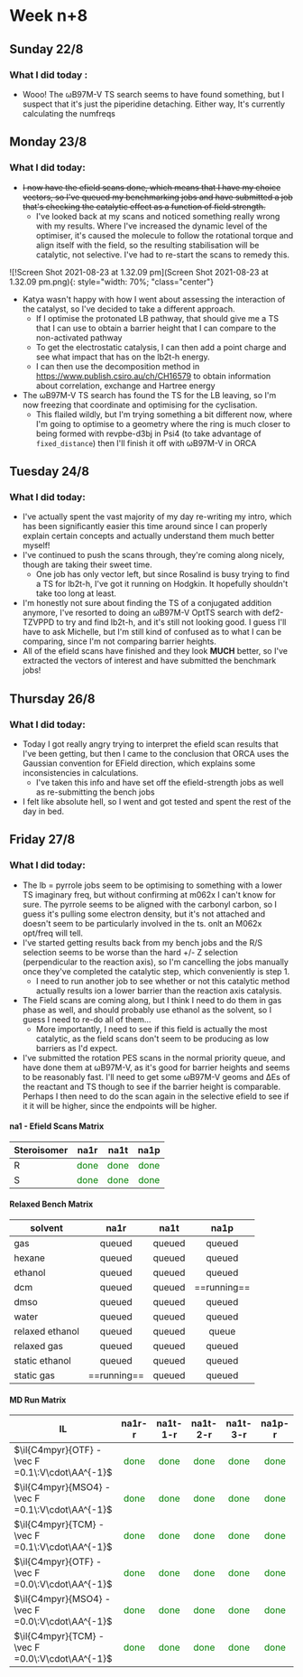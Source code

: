 # Week n+8

## Sunday 22/8

### What I did today :

* Wooo! The ωB97M-V TS search seems to have found something, but I suspect that it's just the piperidine detaching. Either way, It's currently calculating the numfreqs

## Monday 23/8

### What I did today:

* ~~I now have the efield scans done, which means that I have my choice vectors, so I've queued my benchmarking jobs and have submitted a job that's checking the catalytic effect as a function of field strength.~~
  * I've looked back at my scans and noticed something really wrong with my results. Where I've increased the dynamic level of the optimiser, it's caused the molecule to follow the rotational torque and align itself with the field, so the resulting stabilisation will be catalytic, not selective. I've had to re-start the scans to remedy this.

![!Screen Shot 2021-08-23 at 1.32.09 pm](Screen Shot 2021-08-23 at 1.32.09 pm.png){: style="width: 70%; "class="center"}

* Katya wasn't happy with how I went about assessing the interaction of the catalyst, so I've decided to take a different approach.
  * If I optimise the protonated LB pathway, that should give me a TS that I can use to obtain a barrier height that I can compare to the non-activated pathway
  * To get the electrostatic catalysis, I can then add a point charge and see what impact that has on the lb2t-h energy.
  * I can then use the decomposition method in https://www.publish.csiro.au/ch/CH16579 to obtain information about correlation, exchange and Hartree energy
* The ωB97M-V TS search has found the TS for the LB leaving, so I'm now freezing that coordinate and optimising for the cyclisation.
  * This flailed wildly, but I'm trying something a bit different now, where I'm going to optimise to a geometry where the ring is much closer to being formed with revpbe-d3bj in Psi4 (to take advantage of `fixed_distance`) then I'll finish it off with ωB97M-V in ORCA

## Tuesday 24/8

### What I did today:

* I've actually spent the vast majority of my day re-writing my intro, which has been significantly easier this time around since I can properly explain certain concepts and actually understand them much better myself!
* I've continued to push the scans through, they're coming along nicely, though are taking their sweet time.
  * One job has only vector left, but since Rosalind is busy trying to find a TS for lb2t-h, I've got it running on Hodgkin. It hopefully shouldn't take too long at least.
* I'm honestly not sure about finding the TS of a conjugated addition anymore, I've resorted to doing an ωB97M-V OptTS search with def2-TZVPPD to try and find lb2t-h, and it's still not looking good. I guess I'll have to ask Michelle, but I'm still kind of confused as to what I can be comparing, since I'm not comparing barrier heights.
* All of the efield scans have finished and they look **MUCH** better, so I've extracted the vectors of interest and have submitted the benchmark jobs!

## Thursday 26/8

### What I did today:

* Today I got really angry trying to interpret the efield scan results that I've been getting, but then I came to the conclusion that ORCA uses the Gaussian convention for EField direction, which explains some inconsistencies in calculations.
  * I've taken this info and have set off the efield-strength jobs as well as re-submitting the bench jobs
* I felt like absolute hell, so I went and got tested and spent the rest of the day in bed.

## Friday 27/8

### What I did today:

* The lb = pyrrole jobs seem to be optimising to something with a lower TS imaginary freq, but without confirming at m062x I can't know for sure. The pyrrole seems to be aligned with the carbonyl carbon, so I guess it's pulling some electron density, but it's not attached and doesn't seem to be particularly involved in the ts. onlt an M062x opt/freq will tell.
* I've started getting results back from my bench jobs and the R/S selection seems to be worse than the hard +/- Z selection (perpendicular to the reaction axis), so I'm cancelling the jobs manually once they've completed the catalytic step, which conveniently is step 1.
  * I need to run another job to see whether or not this catalytic method actually results ion a lower barrier than the reaction axis catalysis.
* The Field scans are coming along, but I think I need to do them in gas phase as well, and should probably use ethanol as the solvent, so I guess I need to re-do all of them...
  * More importantly, I need to see if this field is actually the most catalytic, as the field scans don't seem to be producing as low barriers as I'd expect.
* I've submitted the rotation PES scans in the normal priority queue, and have done them at ωB97M-V, as it's good for barrier heights and seems to be reasonably fast. I'll need to get some ωB97M-V geoms and ΔEs of the reactant and TS though to see if the barrier height is comparable. Perhaps I then need to do the scan again in the selective efield to see if it it will be higher, since the endpoints will be higher.

#### na1 - Efield Scans Matrix

| Steroisomer |                  na1r                  |                  na1t                  |                  na1p                  |
| ----------- | :------------------------------------: | :------------------------------------: | :------------------------------------: |
| R           | <span style="color:green;">done</span> | <span style="color:green;">done</span> | <span style="color:green;">done</span> |
| S           | <span style="color:green;">done</span> | <span style="color:green;">done</span> | <span style="color:green;">done</span> |

#### Relaxed Bench Matrix

| solvent         |    na1r     |  na1t  |    na1p     |
| --------------- | :---------: | :----: | :---------: |
| gas             |   queued    | queued |   queued    |
| hexane          |   queued    | queued |   queued    |
| ethanol         |   queued    | queued |   queued    |
| dcm             |   queued    | queued | ==running== |
| dmso            |   queued    | queued |   queued    |
| water           |   queued    | queued |   queued    |
| relaxed ethanol |   queued    | queued |    queue    |
| relaxed gas     |   queued    | queued |   queued    |
| static ethanol  |   queued    | queued |   queued    |
| static gas      | ==running== | queued |   queued    |

#### MD Run Matrix     

| IL                                                |                 na1r-r                 |                na1t-1-r                |                na1t-2-r                |                na1t-3-r                |                 na1p-r                 |                 na1r-s                 |                na1t-1-s                |                na1t-2-s                |                na1t-3-s                |                 na1p-s                 |
| ------------------------------------------------- | :------------------------------------: | :------------------------------------: | :------------------------------------: | :------------------------------------: | :------------------------------------: | :------------------------------------: | :------------------------------------: | :------------------------------------: | :------------------------------------: | :------------------------------------: |
| $\il{C4mpyr}{OTF} - \vec F =0.1\:V\cdot\AA^{-1}$​​​​  | <span style="color:green;">done</span> | <span style="color:green;">done</span> | <span style="color:green;">done</span> | <span style="color:green;">done</span> | <span style="color:green;">done</span> | <span style="color:green;">done</span> | <span style="color:green;">done</span> | <span style="color:green;">done</span> | <span style="color:green;">done</span> | <span style="color:green;">done</span> |
| $\il{C4mpyr}{MSO4} - \vec F =0.1\:V\cdot\AA^{-1}$​​​ | <span style="color:green;">done</span> | <span style="color:green;">done</span> | <span style="color:green;">done</span> | <span style="color:green;">done</span> | <span style="color:green;">done</span> | <span style="color:green;">done</span> | <span style="color:green;">done</span> | <span style="color:green;">done</span> | <span style="color:green;">done</span> | <span style="color:green;">done</span> |
| $\il{C4mpyr}{TCM} - \vec F =0.1\:V\cdot\AA^{-1}$​​  | <span style="color:green;">done</span> | <span style="color:green;">done</span> | <span style="color:green;">done</span> | <span style="color:green;">done</span> | <span style="color:green;">done</span> | <span style="color:green;">done</span> | <span style="color:green;">done</span> | <span style="color:green;">done</span> | <span style="color:green;">done</span> | <span style="color:green;">done</span> |
| $\il{C4mpyr}{OTF} - \vec F =0.0\:V\cdot\AA^{-1}$​​​  | <span style="color:green;">done</span> | <span style="color:green;">done</span> | <span style="color:green;">done</span> | <span style="color:green;">done</span> | <span style="color:green;">done</span> | <span style="color:green;">done</span> | <span style="color:green;">done</span> | <span style="color:green;">done</span> | <span style="color:green;">done</span> | <span style="color:green;">done</span> |
| $\il{C4mpyr}{MSO4} - \vec F =0.0\:V\cdot\AA^{-1}$​​​ | <span style="color:green;">done</span> | <span style="color:green;">done</span> | <span style="color:green;">done</span> | <span style="color:green;">done</span> | <span style="color:green;">done</span> | <span style="color:green;">done</span> | <span style="color:green;">done</span> | <span style="color:green;">done</span> | <span style="color:green;">done</span> | <span style="color:green;">done</span> |
| $\il{C4mpyr}{TCM} - \vec F =0.0\:V\cdot\AA^{-1}$​​  | <span style="color:green;">done</span> | <span style="color:green;">done</span> | <span style="color:green;">done</span> | <span style="color:green;">done</span> | <span style="color:green;">done</span> | <span style="color:green;">done</span> | <span style="color:green;">done</span> | <span style="color:green;">done</span> | <span style="color:green;">done</span> | <span style="color:green;">done</span> |

